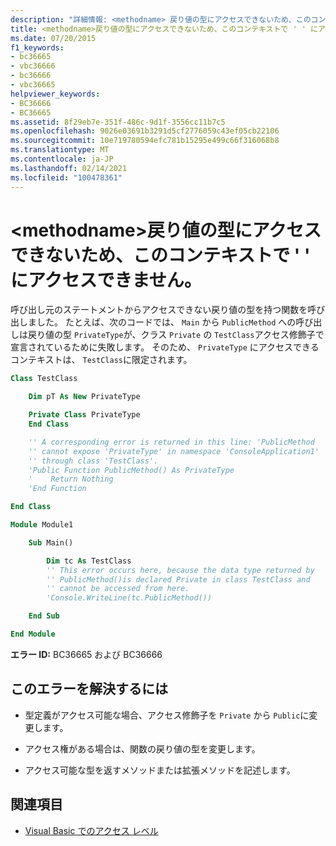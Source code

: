 ```yaml
---
description: "詳細情報: <methodname> 戻り値の型にアクセスできないため、このコンテキストでは ' ' にアクセスできません"
title: <methodname>戻り値の型にアクセスできないため、このコンテキストで ' ' にアクセスできません。
ms.date: 07/20/2015
f1_keywords:
- bc36665
- vbc36666
- bc36666
- vbc36665
helpviewer_keywords:
- BC36666
- BC36665
ms.assetid: 8f29eb7e-351f-486c-9d1f-3556cc11b7c5
ms.openlocfilehash: 9026e03691b3291d5cf2776059c43ef05cb22106
ms.sourcegitcommit: 10e719780594efc781b15295e499c66f316068b8
ms.translationtype: MT
ms.contentlocale: ja-JP
ms.lasthandoff: 02/14/2021
ms.locfileid: "100478361"
---
```

# <a name="methodname-is-not-accessible-in-this-context-because-the-return-type-is-not-accessible"></a>\<methodname>戻り値の型にアクセスできないため、このコンテキストで ' ' にアクセスできません。

呼び出し元のステートメントからアクセスできない戻り値の型を持つ関数を呼び出しました。 たとえば、次のコードでは、 `Main` から `PublicMethod` への呼び出しは戻り値の型 `PrivateType`が、クラス `Private` の `TestClass`アクセス修飾子で宣言されているために失敗します。 そのため、 `PrivateType` にアクセスできるコンテキストは、 `TestClass`に限定されます。

```vb
Class TestClass

    Dim pT As New PrivateType

    Private Class PrivateType
    End Class

    '' A corresponding error is returned in this line: 'PublicMethod
    '' cannot expose 'PrivateType' in namespace 'ConsoleApplication1'
    '' through class 'TestClass'.
    'Public Function PublicMethod() As PrivateType
    '    Return Nothing
    'End Function

End Class

Module Module1

    Sub Main()

        Dim tc As TestClass
        '' This error occurs here, because the data type returned by
        '' PublicMethod()is declared Private in class TestClass and
        '' cannot be accessed from here.
        'Console.WriteLine(tc.PublicMethod())

    End Sub

End Module
```

**エラー ID:** BC36665 および BC36666

## <a name="to-correct-this-error"></a>このエラーを解決するには

- 型定義がアクセス可能な場合、アクセス修飾子を `Private` から `Public`に変更します。

- アクセス権がある場合は、関数の戻り値の型を変更します。

- アクセス可能な型を返すメソッドまたは拡張メソッドを記述します。

## <a name="see-also"></a>関連項目

- [Visual Basic でのアクセス レベル](../programming-guide/language-features/declared-elements/access-levels.md)
